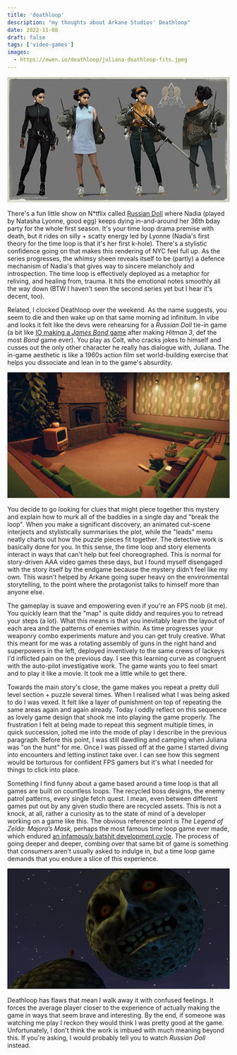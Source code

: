 ```yaml
---
title: 'deathloop'
description: "my thoughts about Arkane Studios' Deathloop"
date: 2022-11-08
draft: false
tags: ['video-games']
images:
  - https://ewen.io/deathloop/juliana-deathloop-fits.jpeg
---
```


![Concept art of Juliana's Deathloop fits](juliana-deathloop-fits.jpeg)

There's a fun little show on N\*tflix called
[Russian Doll](https://www.imdb.com/title/tt7520794/) where Nadia (played by
Natasha Lyonne, good egg) keeps dying in-and-around her 36th bday party for the
whole first season. It's your time loop drama premise with death, but it rides
on silly + scatty energy led by Lyonne (Nadia's first theory for the time loop
is that it's her first k-hole). There's a stylistic confidence going on that
makes this rendering of NYC feel full up. As the series progresses, the whimsy
sheen reveals itself to be (partly) a defence mechanism of Nadia's that gives
way to sincere melancholy and introspection. The time loop is effectively
deployed as a metaphor for reliving, and healing from, trauma. It hits the
emotional notes smoothly all the way down (BTW I haven't seen the second series
yet but I hear it's decent, too).

Related, I clocked Deathloop over the weekend. As the name suggests, you seem to
die and then wake up on that same morning ad infinitum. In vibe and looks it
felt like the devs were rehearsing for a _Russian Doll_ tie-in game (a bit like
[IO making a _James Bond_ game](https://www.gamesradar.com/project-007-james-bond-game-io-interactive-guide/)
after making _Hitman 3_, def the most _Bond_ game ever). You play as Colt, who
cracks jokes to himself and cusses out the only other character he really has
dialogue with, Juliana. The in-game aesthetic is like a 1960s action film set
world-building exercise that helps you dissociate and lean in to the game's
absurdity.

![Example of a Deathloop room interior](deathloop-interior.jpeg)

You decide to go looking for clues that might piece together this mystery and
explain how to murk all of the baddies in a single day and "break the loop".
When you make a significant discovery, an animated cut-scene interjects and
stylistically summarises the plot, while the "leads" menu neatly charts out how
the puzzle pieces fit together. The detective work is basically done for you. In
this sense, the time loop and story elements interact in ways that can't help
but feel choreographed. This is normal for story-driven AAA video games these
days, but I found myself disengaged with the story itself by the endgame because
the mystery didn't feel like my own. This wasn't helped by Arkane going super
heavy on the environmental storytelling, to the point where the protagonist
talks to himself more than anyone else.

The gameplay is suave and empowering even if you're an FPS noob (it me). You
quickly learn that the "map" is quite diddy and requires you to retread your
steps (a lot). What this means is that you inevitably learn the layout of each
area and the patterns of enemies within. As time progresses your weaponry combo
experiments mature and you can get truly creative. What this meant for me was a
rotating assembly of guns in the right hand and superpowers in the left,
deployed inventively to the same crews of lackeys I'd inflicted pain on the
previous day. I see this learning curve as congruent with the auto-pilot
investigative work. The game wants you to feel smart and to play it like a
movie. It took me a little while to get there.

Towards the main story's close, the game makes you repeat a pretty dull level
section + puzzle several times. When I realised what I was being asked to do I
was vexed. It felt like a layer of punishment on top of repeating the same areas
again and again already. Today I oddly reflect on this sequence as lovely game
design that shook me into playing the game properly. The frustration I felt at
being made to repeat this segment multiple times, in quick succession, jolted me
into the mode of play I describe in the previous paragraph. Before this point, I
was still dawdling and camping when Juliana was "on the hunt" for me. Once I was
pissed off at the game I started diving into encounters and letting instinct
take over. I can see how this segment would be torturous for confident FPS
gamers but it's what I needed for things to click into place.

Something I find funny about a game based around a time loop is that all games
are built on countless loops. The recycled boss designs, the enemy patrol
patterns, every single fetch quest. I mean, even between different games put out
by any given studio there are recycled assets. This is not a knock, at all,
rather a curiosity as to the state of mind of a developer working on a game like
this. The obvious reference point is _The Legend of Zelda: Majora’s Mask_,
perhaps the most famous time loop game ever made, which endured
[an infamously batshit development cycle](https://www.polygon.com/2020/4/30/21241902/the-legend-of-zelda-majoras-mask-was-never-supposed-to-exist).
The process of going deeper and deeper, combing over that same bit of game is
something that consumers aren't usually asked to indulge in, but a time loop
game demands that you endure a slice of this experience.

![The moon in Majora's Mask](majora-moon.png)

Deathloop has flaws that mean I walk away it with confused feelings. It forces
the average player closer to the experience of actually making the game in ways
that seem brave and interesting. By the end, if someone was watching me play I
reckon they would think I was pretty good at the game. Unfortunately, I don't
think the work is imbued with much meaning beyond this. If you're asking, I
would probably tell you to watch _Russian Doll_ instead.
